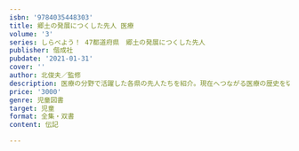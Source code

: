 ```yaml
---
isbn: '9784035448303'
title: 郷土の発展につくした先人 医療
volume: '3'
series: しらべよう！ 47都道府県　郷土の発展につくした先人
publisher: 偕成社
pubdate: '2021-01-31'
cover: ''
author: 北俊夫／監修
description: 医療の分野で活躍した各県の先人たちを紹介。現在へつながる医療の歴史を切りひらいてきたのはどんな人たちだったのか調べてみよう！
price: '3000'
genre: 児童図書
target: 児童
format: 全集・双書
content: 伝記

---
```

